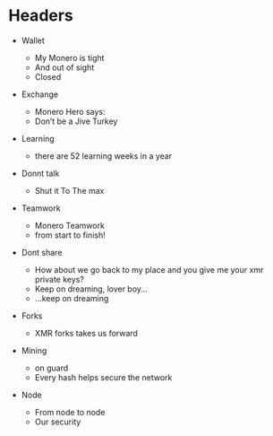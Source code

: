 ﻿# Headers

- Wallet
  * My Monero is tight
  * And out of sight
  * Closed

- Exchange
  * Monero Hero says:
  * Don’t be a Jive Turkey


- Learning
  * there are 52 learning weeks in a year


- Donnt talk
  * Shut it To The max


- Teamwork
  * Monero Teamwork
  * from start to finish!


- Dont share
  * How about we go back to my place and you give me your xmr private keys?
  * Keep on dreaming, lover boy…
  * ...keep on dreaming

- Forks
  * XMR forks takes us forward

- Mining
  * on guard
  * Every hash helps secure the network

- Node
  * From node to node
  * Our security
